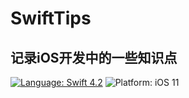# SwiftTips
记录iOS开发中的一些知识点
---
[![Language: Swift 4.2](https://img.shields.io/badge/language-swift4.2-f48041.svg?style=flat)](https://developer.apple.com/swift)
![Platform: iOS 11](https://img.shields.io/badge/platform-iOS-blue.svg?style=flat)




